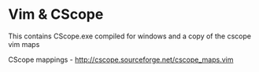 Vim & CScope
========

This contains CScope.exe compiled for windows and a copy of the cscope vim maps

CScope mappings - http://cscope.sourceforge.net/cscope_maps.vim
